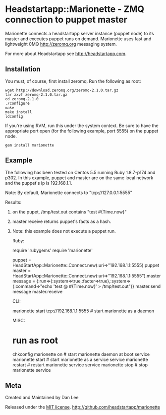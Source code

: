 Headstartapp::Marionette - ZMQ connection to puppet master
============================================================

Marionette connects a headstartapp server instance (puppet node) to its 
master and executes puppet runs on demand. Marionette uses fast and lightweight 
0MQ <http://zeromq.org> messaging system.



For more about Headstartapp see <http://headstartapp.com>.


Installation
------------

You must, of course, first install zeromq.  Run the following as root: 

    wget http://download.zeromq.org/zeromq-2.1.0.tar.gz
    tar zxvf zeromq-2.1.0.tar.gz
    cd zeromq-2.1.0
    ./configure
    make
    make install
    ldconfig


If you're using RVM, run this under the system context.
Be sure to have the appropriate port open (for the following example, port 5555) 
on the puppet node.
    
    gem install marionette



Example
-------

The following has been tested on Centos 5.5 running Ruby 1.8.7-p174 and p302.
In this example, puppet and master are on the same local network and the puppet's ip is 192.168.1.1.

Note: By default, Marionette connects to "tcp://127.0.0.1:5555"

Results:

1) on the pupet, /tmp/test.out contains "test #{Time.now}"

2) master.receive returns puppet's facts as a hash.

3) Note: this example does not execute a puppet run. 


    Ruby:

    require 'rubygems'
    require 'marionette'

    puppet = HeadStartApp::Marionette::Connect.new(:uri=>"192.168.1.1:5555) puppet
    master = HeadStartApp::Marionette::Connect.new(:uri=>"192.168.1.1:5555").master
    message = {:run=>{:system=>true,:facter=>true},:system=>{:command=>"echo 'test @ #{Time.now}' > /tmp/test.out"}}
    master.send message
    master.receive



    CLI:

    marionette start tcp://192.168.1.1:5555 # start marionette as a daemon



    MISC:

    # run as root
    chkconfig marionette on     # start marionette daemon at boot
    service marionette start    # start marionette as a service
    service marionette restart  # restart marionette service
    service marionette stop     # stop marionette service



Meta
----

Created and Maintained by Dan Lee

Released under the [MIT license](http://www.opensource.org/licenses/mit-license.php).
<http://github.com/headstartapp/marionette>
